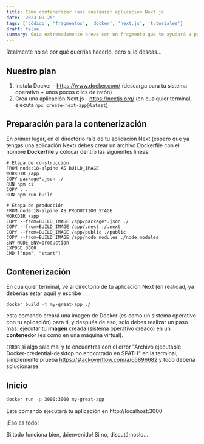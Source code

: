 ```yaml
---
title: Cómo contenerizar casi cualquier aplicación Next.js
date: '2023-09-25'
tags: ['código', 'fragmentos', 'docker', 'next.js', 'tutoriales']
draft: false
summary: Guía extremadamente breve con un fragmento que te ayudará a poner tu aplicación Next en un contenedor Docker.
---
```


Realmente no sé por qué querrías hacerlo, pero si lo deseas...

## Nuestro plan

1. Instala Docker - https://www.docker.com/ (descarga para tu sistema operativo + unos pocos clics de ratón)
2. Crea una aplicación Next.js - https://nextjs.org/ (en cualquier terminal, ejecuta `npx create-next-app@latest`)

## Preparación para la contenerización

En primer lugar, en el directorio raíz de tu aplicación Next (espero que ya tengas una aplicación Next) debes crear un archivo Dockerfile con el nombre **Dockerfile** y colocar dentro las siguientes líneas:

```dockerfile:Dockerfile
# Etapa de construcción
FROM node:18-alpine AS BUILD_IMAGE
WORKDIR /app
COPY package*.json ./
RUN npm ci
COPY . .
RUN npm run build

# Etapa de producción
FROM node:18-alpine AS PRODUCTION_STAGE
WORKDIR /app
COPY --from=BUILD_IMAGE /app/package*.json ./
COPY --from=BUILD_IMAGE /app/.next ./.next
COPY --from=BUILD_IMAGE /app/public ./public
COPY --from=BUILD_IMAGE /app/node_modules ./node_modules
ENV NODE_ENV=production
EXPOSE 3000
CMD ["npm", "start"]
```

## Contenerización

En cualquier terminal, ve al directorio de tu aplicación Next (en realidad, ya deberías estar aquí) y escribe

```bash
docker build -t my-great-app ./
```

esta comando creará una imagen de Docker (es como un sistema operativo con tu aplicación) para ti, y después de eso, solo debes realizar un paso más: ejecutar tu **imagen** creada (sistema operativo creado) en un **contenedor** (es como en una máquina virtual).

`ERROR` si algo sale mal y te encuentras con el error "Archivo ejecutable Docker-credential-desktop no encontrado en $PATH" en la terminal, simplemente prueba https://stackoverflow.com/a/65896682 y todo debería solucionarse.

## Inicio

```bash
docker run -p 3000:3000 my-great-app

```

Este comando ejecutará tu aplicación en http://localhost:3000

¡Eso es todo!

Si todo funciona bien, ¡bienvenido! Si no, discutámoslo...
